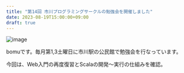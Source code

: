 ```yaml
---
title: "第14回 市川プログラミングサークルの勉強会を開催しました"
date: 2023-08-19T15:00:00+09:00
draft: true
---
```

![image]()

bomuです。毎月第1,3土曜日に市川駅の公民館で勉強会を行なっています。

今回は、Web入門の再度復習とScalaの開発〜実行の仕組みを確認。




